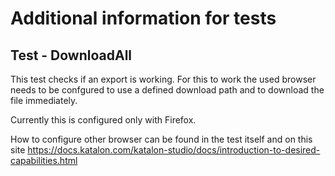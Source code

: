 # Additional information for tests

## Test - DownloadAll

This test checks if an export is working. For this to work the used browser needs to be confgured to use a defined download path and to download the file immediately.

Currently this is configured only with Firefox.

How to configure other browser can be found in the test itself and on this site <https://docs.katalon.com/katalon-studio/docs/introduction-to-desired-capabilities.html>

